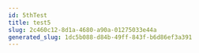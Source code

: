 ```yaml
---
id: 5thTest
title: test5
slug: 2c460c12-8d1a-4680-a90a-01275033e44a
generated_slug: 1dc5b088-d84b-49ff-843f-b6d86ef3a391
---
```

